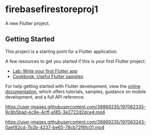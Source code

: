 # firebasefirestoreproj1

A new Flutter project.

## Getting Started

This project is a starting point for a Flutter application.

A few resources to get you started if this is your first Flutter project:

- [Lab: Write your first Flutter app](https://docs.flutter.dev/get-started/codelab)
- [Cookbook: Useful Flutter samples](https://docs.flutter.dev/cookbook)

For help getting started with Flutter development, view the
[online documentation](https://docs.flutter.dev/), which offers tutorials,
samples, guidance on mobile development, and a full API reference.




https://user-images.githubusercontent.com/38869235/197062335-9c6b5bad-ec9e-4cff-a185-3e2722d2dce4.mp4



https://user-images.githubusercontent.com/38869235/197063243-0aef82cd-7b2b-4237-be65-78cb72f6fc01.mp4



